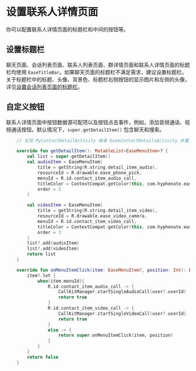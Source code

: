 # 设置联系人详情页面

你可以配置联系人详情页面的标题栏和中间的按钮等。

<ImageGallery>
  <ImageItem src="/images/uikit/chatuikit/android/custom_contact_details.png" title="联系人详情页面" />
</ImageGallery>

## 设置标题栏

聊天页面、会话列表页面、联系人列表页面、群详情页面和联系人详情页面的标题栏均使用 `EaseTitleBar`。如果聊天页面的标题栏不满足需求，建议设置标题栏。关于标题栏中的标题、头像、背景色、标题栏右侧按钮的显示图片和左侧的头像，详见[设置会话列表页面的标题栏](chatuikit_custom_conversation_list.html#设置标题栏)。

## 自定义按钮

联系人详情页面中按钮数据源可配项以及按钮点击事件，例如，添加音频通话、视频通话按钮。默认情况下，`super.getDetailItem()` 包含聊天和搜索。 

```kotlin
    // 实现 MyContactDetailActivity 继承 EaseContactDetailsActivity 并重写以下方法

    override fun getDetailItem(): MutableList<EaseMenuItem>? {
        val list = super.getDetailItem()
        val audioItem = EaseMenuItem(
            title = getString(R.string.detail_item_audio),
            resourceId = R.drawable.ease_phone_pick,
            menuId = R.id.contact_item_audio_call,
            titleColor = ContextCompat.getColor(this, com.hyphenate.easeui.R.color.ease_color_primary),
            order = 2
        )

        val videoItem = EaseMenuItem(
            title = getString(R.string.detail_item_video),
            resourceId = R.drawable.ease_video_camera,
            menuId = R.id.contact_item_video_call,
            titleColor = ContextCompat.getColor(this, com.hyphenate.easeui.R.color.ease_color_primary),
            order = 3
        )
        list?.add(audioItem)
        list?.add(videoItem)
        return list
    }

    override fun onMenuItemClick(item: EaseMenuItem?, position: Int): Boolean {
        item?.let {
            when(item.menuId){
                R.id.contact_item_audio_call -> {
                    CallKitManager.startSingleAudioCall(user?.userId)
                    return true
                }
                R.id.contact_item_video_call -> {
                    CallKitManager.startSingleVideoCall(user?.userId)
                    return true
                }
                else -> {
                    return super.onMenuItemClick(item, position)
                }
            }
        }
        return false
    }


```


 